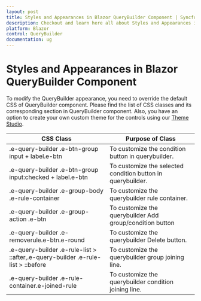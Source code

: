 ```yaml
---
layout: post
title: Styles and Appearances in Blazor QueryBuilder Component | Syncfusion
description: Checkout and learn here all about Styles and Appearances in Syncfusion Blazor QueryBuilder component and more.
platform: Blazor
control: QueryBuilder
documentation: ug
---
```


# Styles and Appearances in Blazor QueryBuilder Component

To modify the QueryBuilder appearance, you need to override the default CSS of QueryBuilder component. Please find the list of CSS classes and its corresponding section in QueryBuilder component. Also, you have an option to create your own custom theme for the controls using our [Theme Studio](https://ej2.syncfusion.com/themestudio/?theme=material).

| CSS Class | Purpose of Class |
| ----- | ----- |
| .e-query-builder .e-btn-group input + label.e-btn | To customize the condition button in querybuilder. | 
| .e-query-builder .e-btn-group input:checked + label.e-btn | To customize the selected condition button in querybuilder. |
| .e-query-builder .e-group-body .e-rule-container | To customize the querybuilder rule container. |
| .e-query-builder .e-group-action .e-btn | To customize the querybuilder Add group/condition button |
| .e-query-builder .e-removerule.e-btn.e-round | To customize the querybuilder Delete button. |
| .e-query-builder .e-rule-list > ::after,.e-query-builder .e-rule-list > ::before | To customize the querybuilder group joining line. |
| .e-query-builder .e-rule-container.e-joined-rule | To customize the querybuilder condition joining line. |